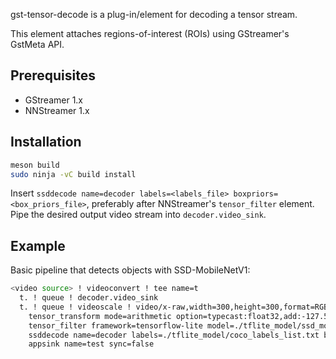 gst-tensor-decode is a plug-in/element for decoding a tensor stream.

This element attaches regions-of-interest (ROIs) using GStreamer's GstMeta API.

## Prerequisites

* GStreamer 1.x
* NNStreamer 1.x

## Installation

```sh
meson build
sudo ninja -vC build install
```

Insert `ssddecode name=decoder labels=<labels_file> boxpriors=<box_priors_file>`, preferably after NNStreamer's `tensor_filter` element. Pipe the desired output video stream into `decoder.video_sink`.


## Example

Basic pipeline that detects objects with SSD-MobileNetV1:
```sh
<video source> ! videoconvert ! tee name=t
  t. ! queue ! decoder.video_sink
  t. ! queue ! videoscale ! video/x-raw,width=300,height=300,format=RGB !  tensor_converter !
    tensor_transform mode=arithmetic option=typecast:float32,add:-127.5,div:127.5 !
    tensor_filter framework=tensorflow-lite model=./tflite_model/ssd_mobilenet_v1_coco.tflite !
    ssddecode name=decoder labels=./tflite_model/coco_labels_list.txt boxpriors=./tflite_model/box_priors-ssd_mobilenet.txt !
    appsink name=test sync=false
```
